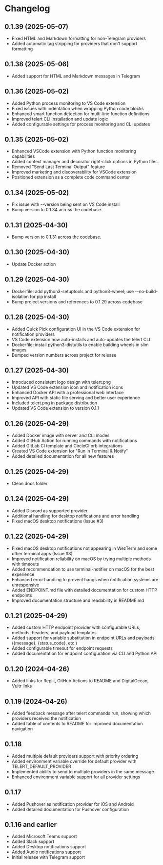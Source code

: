 # Changelog

## 0.1.39 (2025-05-07)
- Fixed HTML and Markdown formatting for non-Telegram providers
- Added automatic tag stripping for providers that don't support formatting

## 0.1.38 (2025-05-06)
- Added support for HTML and Markdown messages in Telegram

## 0.1.36 (2025-05-02)
- Added Python process monitoring to VS Code extension
- Fixed issues with indentation when wrapping Python code blocks
- Enhanced smart function detection for multi-line function definitions
- Improved telert CLI installation and update logic
- Added configurable settings for process monitoring and CLI updates

## 0.1.35 (2025-05-02)
- Enhanced VSCode extension with Python function monitoring capabilities
- Added context manager and decorator right-click options in Python files
- Removed "Send Last Terminal Output" feature
- Improved marketing and discoverability for VSCode extension
- Positioned extension as a complete code command center

## 0.1.34 (2025-05-02)
- Fix issue with --version being sent on VS Code install
- Bump version to 0.1.34 across the codebase.

## 0.1.31 (2025-04-30)
- Bump version to 0.1.31 across the codebase.

## 0.1.30 (2025-04-30)
- Update Docker action

## 0.1.29 (2025-04-30)
- Dockerfile: add python3-setuptools and python3-wheel; use --no-build-isolation for pip install
- Bump project versions and references to 0.1.29 across codebase

## 0.1.28 (2025-04-30)
- Added Quick Pick configuration UI in the VS Code extension for notification providers
- VS Code extension now auto-installs and auto-updates the telert CLI
- Dockerfile: install python3-distutils to enable building wheels in slim images
- Bumped version numbers across project for release

## 0.1.27 (2025-04-30)
- Introduced consistent logo design with telert.png
- Updated VS Code extension icon and notification icons
- Enhanced Docker API with a professional web interface
- Improved API with static file serving and better user experience
- Included telert.png in package distribution
- Updated VS Code extension to version 0.1.1

## 0.1.26 (2025-04-29)
- Added Docker image with server and CLI modes
- Added GitHub Action for running commands with notifications
- Added GitLab CI template and CircleCI orb integrations
- Created VS Code extension for "Run in Terminal & Notify"
- Added detailed documentation for all new features

## 0.1.25 (2025-04-29)
- Clean docs folder

## 0.1.24 (2025-04-29)
- Added Discord as supported provider
- Additional handling for desktop notifications and error handling
- Fixed macOS desktop notifications (Issue #3)

## 0.1.22 (2025-04-29)
- Fixed macOS desktop notifications not appearing in WezTerm and some other terminal apps (Issue #3)
- Improved notification reliability on macOS by trying multiple methods with timeouts
- Added recommendation to use terminal-notifier on macOS for the best experience
- Enhanced error handling to prevent hangs when notification systems are unresponsive
- Added ENDPOINT.md file with detailed documentation for custom HTTP endpoints
- Improved documentation structure and readability in README.md

## 0.1.21 (2025-04-29)
- Added custom HTTP endpoint provider with configurable URLs, methods, headers, and payload templates
- Added support for variable substitution in endpoint URLs and payloads ({message}, {status_code}, etc.)
- Added configurable timeout for endpoint requests
- Added documentation for endpoint configuration via CLI and Python API

## 0.1.20 (2024-04-26)
- Added links for Replit, GitHub Actions to README and DigitalOcean, Vultr links


## 0.1.19 (2024-04-26)
- Added feedback message after telert commands run, showing which providers received the notification
- Added table of contents to README for improved documentation navigation

## 0.1.18
- Added multiple default providers support with priority ordering
- Added environment variable override for default provider with TELERT_DEFAULT_PROVIDER
- Implemented ability to send to multiple providers in the same message
- Enhanced environment variable support for all provider settings

## 0.1.17
- Added Pushover as notification provider for iOS and Android
- Added detailed documentation for Pushover configuration

## 0.1.16 and earlier
- Added Microsoft Teams support
- Added Slack support
- Added Desktop notifications support
- Added Audio notifications support
- Initial release with Telegram support